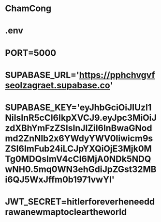 # ChamCong

# .env

# PORT=5000

# SUPABASE_URL='https://pphchvgvfseolzagraet.supabase.co'

# SUPABASE_KEY='eyJhbGciOiJIUzI1NiIsInR5cCI6IkpXVCJ9.eyJpc3MiOiJzdXBhYmFzZSIsInJlZiI6InBwaGNodmd2ZnNlb2x6YWdyYWV0Iiwicm9sZSI6ImFub24iLCJpYXQiOjE3Mjk0MTg0MDQsImV4cCI6MjA0NDk5NDQwNH0.5mq0WN3ehGdiJpZGst32MBi6QJ5WxJffm0b1971vwYI'

# JWT_SECRET=hitlerforeverheneeddrawanewmaptocleartheworld
